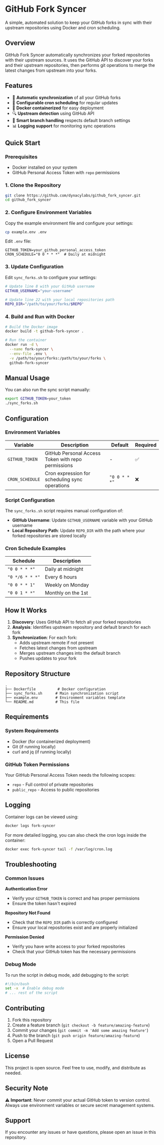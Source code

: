 # GitHub Fork Syncer

A simple, automated solution to keep your GitHub forks in sync with their upstream repositories using Docker and cron scheduling.

## Overview

GitHub Fork Syncer automatically synchronizes your forked repositories with their upstream sources. It uses the GitHub API to discover your forks and their upstream repositories, then performs git operations to merge the latest changes from upstream into your forks.

## Features

- 🔄 **Automatic synchronization** of all your GitHub forks
- 📅 **Configurable cron scheduling** for regular updates
- 🐳 **Docker containerized** for easy deployment
- 🔍 **Upstream detection** using GitHub API
- 🌿 **Smart branch handling** respects default branch settings
- 📊 **Logging support** for monitoring sync operations

## Quick Start

### Prerequisites

- Docker installed on your system
- GitHub Personal Access Token with `repo` permissions

### 1. Clone the Repository

```bash
git clone https://github.com/dynacylabs/github_fork_syncer.git
cd github_fork_syncer
```

### 2. Configure Environment Variables

Copy the example environment file and configure your settings:

```bash
cp example.env .env
```

Edit `.env` file:
```plaintext
GITHUB_TOKEN=your_github_personal_access_token
CRON_SCHEDULE="0 0 * * *"  # Daily at midnight
```

### 3. Update Configuration

Edit `sync_forks.sh` to configure your settings:

```bash
# Update line 8 with your GitHub username
GITHUB_USERNAME="your-username"

# Update line 22 with your local repositories path
REPO_DIR="/path/to/your/forks/$REPO"
```

### 4. Build and Run with Docker

```bash
# Build the Docker image
docker build -t github-fork-syncer .

# Run the container
docker run -d \
  --name fork-syncer \
  --env-file .env \
  -v /path/to/your/forks:/path/to/your/forks \
  github-fork-syncer
```

## Manual Usage

You can also run the sync script manually:

```bash
export GITHUB_TOKEN=your_token
./sync_forks.sh
```

## Configuration

### Environment Variables

| Variable | Description | Default | Required |
|----------|-------------|---------|----------|
| `GITHUB_TOKEN` | GitHub Personal Access Token with repo permissions | - | ✅ |
| `CRON_SCHEDULE` | Cron expression for scheduling sync operations | `"0 0 * * *"` | ❌ |

### Script Configuration

The `sync_forks.sh` script requires manual configuration of:

- **GitHub Username**: Update `GITHUB_USERNAME` variable with your GitHub username
- **Local Repository Path**: Update `REPO_DIR` with the path where your forked repositories are stored locally

### Cron Schedule Examples

| Schedule | Description |
|----------|-------------|
| `"0 0 * * *"` | Daily at midnight |
| `"0 */6 * * *"` | Every 6 hours |
| `"0 0 * * 1"` | Weekly on Monday |
| `"0 0 1 * *"` | Monthly on the 1st |

## How It Works

1. **Discovery**: Uses GitHub API to fetch all your forked repositories
2. **Analysis**: Identifies upstream repository and default branch for each fork
3. **Synchronization**: For each fork:
   - Adds upstream remote if not present
   - Fetches latest changes from upstream
   - Merges upstream changes into the default branch
   - Pushes updates to your fork

## Repository Structure

```
.
├── Dockerfile          # Docker configuration
├── sync_forks.sh      # Main synchronization script
├── example.env        # Environment variables template
└── README.md          # This file
```

## Requirements

### System Requirements
- Docker (for containerized deployment)
- Git (if running locally)
- curl and jq (if running locally)

### GitHub Token Permissions
Your GitHub Personal Access Token needs the following scopes:
- `repo` - Full control of private repositories
- `public_repo` - Access to public repositories

## Logging

Container logs can be viewed using:

```bash
docker logs fork-syncer
```

For more detailed logging, you can also check the cron logs inside the container:

```bash
docker exec fork-syncer tail -f /var/log/cron.log
```

## Troubleshooting

### Common Issues

**Authentication Error**
- Verify your `GITHUB_TOKEN` is correct and has proper permissions
- Ensure the token hasn't expired

**Repository Not Found**
- Check that the `REPO_DIR` path is correctly configured
- Ensure your local repositories exist and are properly initialized

**Permission Denied**
- Verify you have write access to your forked repositories
- Check that your GitHub token has the necessary permissions

### Debug Mode

To run the script in debug mode, add debugging to the script:

```bash
#!/bin/bash
set -x  # Enable debug mode
# ... rest of the script
```

## Contributing

1. Fork this repository
2. Create a feature branch (`git checkout -b feature/amazing-feature`)
3. Commit your changes (`git commit -m 'Add some amazing feature'`)
4. Push to the branch (`git push origin feature/amazing-feature`)
5. Open a Pull Request

## License

This project is open source. Feel free to use, modify, and distribute as needed.

## Security Note

⚠️ **Important**: Never commit your actual GitHub token to version control. Always use environment variables or secure secret management systems.

## Support

If you encounter any issues or have questions, please open an issue in this repository.